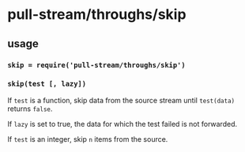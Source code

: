 # pull-stream/throughs/skip

## usage

### `skip = require('pull-stream/throughs/skip')`

### `skip(test [, lazy])`

If `test` is a function, skip data from the source stream until `test(data)` returns `false`.

If `lazy` is set to true, the data for which the test failed is not forwarded.

If `test` is an integer, skip `n` items from the source.
